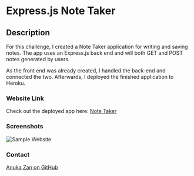 # Express.js Note Taker

## Description

For this challenge, I created a Note Taker application for writing and saving notes.
The app uses an Express.js back end and will both GET and POST notes generated by users.

As the front end was already created, I handled the back-end and connected the two. Afterwards, I deployed the finished application to Heroku.


### Website Link
Check out the deployed app here: [Note Taker](https://whispering-ocean-66970.herokuapp.com/)

### Screenshots

![Sample Website](image.png)

### Contact

[Anuka Zan on GitHub](http://github.com/AnukaZan)
